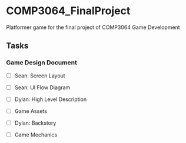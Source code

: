 # COMP3064_FinalProject
Platformer game for the final project of COMP3064 Game Development

## Tasks

### Game Design Document
- [ ] Sean: Screen Layout 
- [ ] Sean: UI Flow Diagram
- [ ] Dylan: High Level Description
- [ ] Game Assets
- [ ] Dylan: Backstory
- [ ] Game Mechanics


